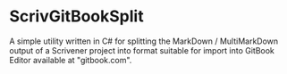# ScrivGitBookSplit

A simple utility written in C# for splitting the MarkDown / MultiMarkDown output
of a Scrivener project into format suitable for import into GitBook Editor
available at "gitbook.com".

